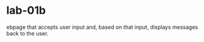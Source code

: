 # lab-01b
ebpage that accepts user input and, based on that input, displays messages back to the user.
